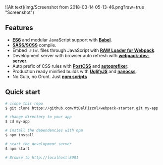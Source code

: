 ![Alt text](img/Screenshot from 2018-03-14 05-13-46.png?raw=true "Screenshot")

## Features

* **[ES6](http://www.ecma-international.org/ecma-262/6.0/)** and modular JavaScript support with **[Babel](https://babeljs.io/)**.
* **[SASS/SCSS](http://sass-lang.com/documentation/file.SCSS_FOR_SASS_USERS.html)** compile.
* Embed `.html` files through JavaScript with **[RAW Loader for Webpack](https://github.com/webpack/raw-loader)**.
* Development server with browser auto refresh with **[webpack-dev-server](https://webpack.github.io/docs/webpack-dev-server.html)**.
* Auto prefix of CSS rules with **[PostCSS](https://github.com/postcss/postcss)** and **[autoprefixer](https://github.com/postcss/autoprefixer)**.
* Production ready minified builds with **[UglifyJS](https://github.com/mishoo/UglifyJS)** and **[nanocss](http://cssnano.co/)**.
* No Gulp, no Grunt. Just **[npm scripts](https://docs.npmjs.com/misc/scripts)**

## Quick start

```bash
# clone this repo
$ git clone https://github.com/MtDalPizzol/webpack-starter.git my-app

# change directory to your app
$ cd my-app

# install the dependencies with npm
$ npm install

# start the development server
$ npm start

# Browse to http://localhost:8081
